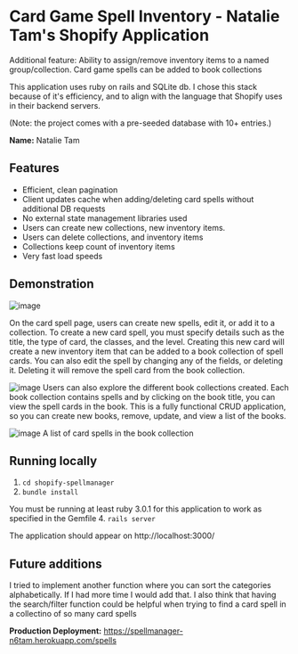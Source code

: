 # Card Game Spell Inventory - Natalie Tam's Shopify Application

Additional feature: Ability to assign/remove inventory items to a named group/collection. Card game spells can be added to book collections

This application uses ruby on rails and SQLite db. I chose this stack because of it's efficiency, and to align with 
the language that Shopify uses in their backend servers. 

(Note: the project comes with a pre-seeded database with 10+ entries.)

**Name:** Natalie Tam

## Features
* Efficient, clean pagination 
* Client updates cache when adding/deleting card spells without additional DB requests
* No external state management libraries used
* Users can create new collections, new inventory items. 
* Users can delete collections, and inventory items
* Collections keep count of inventory items
* Very fast load speeds

## Demonstration
![image](https://user-images.githubusercontent.com/30819550/148667744-8861e7ce-0832-4702-aa8b-91adb40e20ea.png)


On the card spell page, users can create new spells, edit it, or add it to a collection. To create a new card spell, you must specify details such as the title, the type of card, the classes, and the level. Creating this new card will create a new inventory item that can be added to a book collection of spell cards. You can also edit the spell by changing any of the fields, or deleting it. Deleting it will remove the spell card from the book collection.


![image](https://user-images.githubusercontent.com/30819550/148667744-8861e7ce-0832-4702-aa8b-91adb40e20ea.png)
Users can also explore the different book collections created. Each book collection contains spells and by clicking on the book title, you can view the spell cards in the book. This is a fully functional CRUD application, so you can create new books, remove, update, and view a list of the books.


![image](https://user-images.githubusercontent.com/30819550/148667744-8861e7ce-0832-4702-aa8b-91adb40e20ea.png)
A list of card spells in the book collection

## Running locally
1. `cd shopify-spellmanager`
2. `bundle install` 

You must be running at least ruby 3.0.1 for this application to work as specified in the Gemfile
4. `rails server` 

The application should appear on  http://localhost:3000/ 

## Future additions
I tried to implement another function where you can sort the categories alphabetically. If I had more time I would add that. I also think that having the search/filter function could be helpful when trying to find a card spell in a collectino of so many card spells

**Production Deployment:** https://spellmanager-n6tam.herokuapp.com/spells

